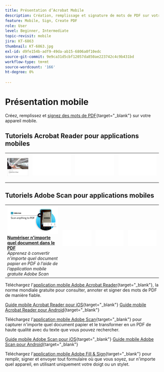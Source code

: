 ```yaml
---
title: Présentation d’Acrobat Mobile
description: Création, remplissage et signature de mots de PDF sur votre appareil mobile
feature: Mobile, Sign, Create PDF
role: User
level: Beginner, Intermediate
topic-revisit: mobile
jira: KT-6863
thumbnail: KT-6863.jpg
exl-id: d9fe154b-adf9-49da-ab15-6806a0f10edc
source-git-commit: 9e9ca31d5cbf12057da850ae223742c4c9b431bd
workflow-type: tm+mt
source-wordcount: '166'
ht-degree: 0%

---
```


# Présentation mobile

Créez, remplissez et [signez des mots de PDF](https://www.adobe.com/fr/acrobat/online/sign-pdf.html){target="_blank"} sur votre appareil mobile.

## Tutoriels Acrobat Reader pour applications mobiles

<table style="table-layout:fixed">
<tr>
  <td>
    <a href="../getting-started/productivity.md">
      <img alt="Productivité mobile" src="../assets/productivity.png" />
    </a>
  </td>
  <td>
   <img alt="Espaceur" src="../assets/Whitespacer.png" />
    <div>
    <br>
  </td>
  <td>
   <img alt="Espaceur" src="../assets/Whitespacer.png" />
    <div>
    <br>
  </td>
   <td>
   <img alt="Espaceur" src="../assets/Whitespacer.png" />
    <div>
    <br>
  </td>
</tr>
</table>

## Tutoriels Adobe Scan pour applications mobiles

<table style="table-layout:fixed">
<tr>
  <td>
    <a href="scan-mobile-app.md">
      <img alt="Numériser n’importe quel document dans le PDF" src="../assets/Scanmobile.png" />
    </a>
    <div>
     <a href="scan-mobile-app.md"><strong>Numériser n'importe quel document dans le PDF</strong></a>
    </div>
    <em>Apprenez à convertir n’importe quel document papier en PDF à l’aide de l’application mobile gratuite Adobe Scan</em>
    <br>
  </td>
  <td>
   <img alt="Espaceur" src="../assets/Whitespacer.png" />
    <div>
    <br>
  </td>
  <td>
   <img alt="Espaceur" src="../assets/Whitespacer.png" />
    <div>
    <br>
  </td>
   <td>
   <img alt="Espaceur" src="../assets/Whitespacer.png" />
    <div>
    <br>
  </td>
</tr>
</table>

Téléchargez l&#39;[application mobile Adobe Acrobat Reader](https://www.adobe.com/acrobat/mobile/acrobat-reader.html){target="_blank"}, la norme mondiale gratuite pour consulter, annoter et signer des mots de PDF de manière fiable.

[Guide mobile Acrobat Reader pour iOS](https://www.adobe.com/devnet-docs/acrobat/ios/en/){target="_blank"}
[Guide mobile Acrobat Reader pour Android](https://www.adobe.com/devnet-docs/acrobat/android/en/){target="_blank"}

Téléchargez l&#39;[application mobile Adobe Scan](https://www.adobe.com/acrobat/mobile/scanner-app.html){target="_blank"} pour capturer n&#39;importe quel document papier et le transformer en un PDF de haute qualité avec du texte que vous pouvez rechercher.

[Guide mobile Adobe Scan pour iOS](https://www.adobe.com/devnet-docs/adobescan/ios/en/){target="_blank"}
[Guide mobile Adobe Scan pour Android](https://www.adobe.com/devnet-docs/adobescan/android/en/){target="_blank"}

Téléchargez l&#39;[application mobile Adobe Fill &amp; Sign](https://www.adobe.com/acrobat/mobile/fill-sign-pdfs.html){target="_blank"} pour remplir, signer et envoyer tout formulaire où que vous soyez, sur n&#39;importe quel appareil, en utilisant uniquement votre doigt ou un stylet.
